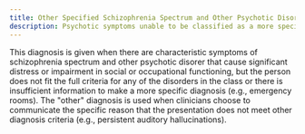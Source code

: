 ```yaml
---
title: Other Specified Schizophrenia Spectrum and Other Psychotic Disorder
description: Psychotic symptoms unable to be classified as a more specific disorder with the reason specified.
---
```


This diagnosis is given when there are characteristic symptoms of schizophrenia spectrum and other psychotic disorer that cause significant distress or impairment in social or occupational functioning, but the person does not fit the full criteria for any of the disorders in the class or there is insufficient information to make a more specific diagnosis (e.g., emergency rooms). The "other" diagnosis is used when clinicians choose to communicate the specific reason that the presentation does not meet other diagnosis criteria (e.g., persistent auditory hallucinations).